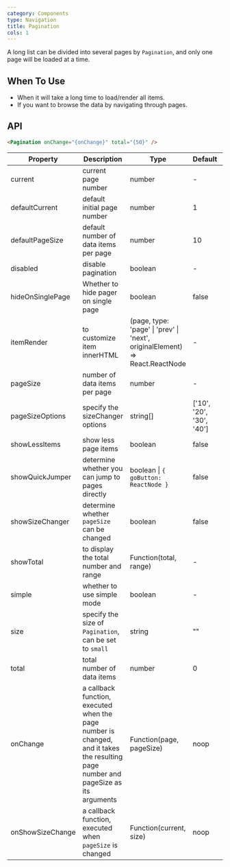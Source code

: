 ```yaml
---
category: Components
type: Navigation
title: Pagination
cols: 1
---
```


A long list can be divided into several pages by `Pagination`, and only one page will be loaded at a time.

## When To Use

- When it will take a long time to load/render all items.
- If you want to browse the data by navigating through pages.

## API

```html
<Pagination onChange="{onChange}" total="{50}" />
```

| Property | Description | Type | Default | Version |
| --- | --- | --- | --- | --- |
| current | current page number | number | - |  |
| defaultCurrent | default initial page number | number | 1 |  |
| defaultPageSize | default number of data items per page | number | 10 |  |
| disabled | disable pagination | boolean | - | 3.18.0 |
| hideOnSinglePage | Whether to hide pager on single page | boolean | false |  |
| itemRender | to customize item innerHTML | (page, type: 'page' \| 'prev' \| 'next', originalElement) => React.ReactNode | - |  |
| pageSize | number of data items per page | number | - |  |
| pageSizeOptions | specify the sizeChanger options | string\[] | \['10', '20', '30', '40'] |  |
| showLessItems | show less page items | boolean | false |  |
| showQuickJumper | determine whether you can jump to pages directly | boolean \| `{ goButton: ReactNode }` | false |  |
| showSizeChanger | determine whether `pageSize` can be changed | boolean | false |  |
| showTotal | to display the total number and range | Function(total, range) | - |  |
| simple | whether to use simple mode | boolean | - |  |
| size | specify the size of `Pagination`, can be set to `small` | string | "" |  |
| total | total number of data items | number | 0 |  |
| onChange | a callback function, executed when the page number is changed, and it takes the resulting page number and pageSize as its arguments | Function(page, pageSize) | noop |  |
| onShowSizeChange | a callback function, executed when `pageSize` is changed | Function(current, size) | noop |  |

